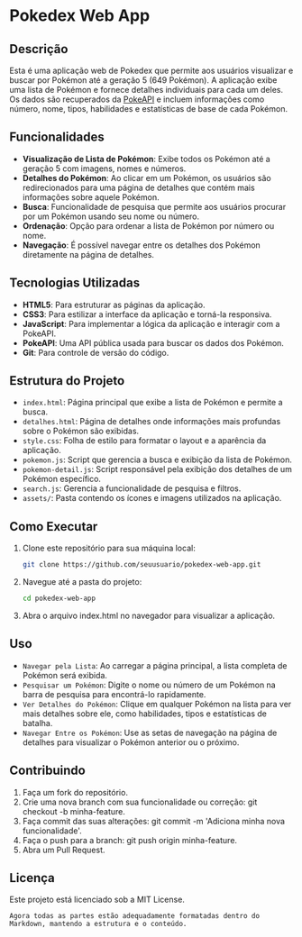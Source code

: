 # Pokedex Web App

## Descrição

Esta é uma aplicação web de Pokedex que permite aos usuários visualizar e buscar por Pokémon até a geração 5 (649 Pokémon). A aplicação exibe uma lista de Pokémon e fornece detalhes individuais para cada um deles. Os dados são recuperados da [PokeAPI](https://pokeapi.co/) e incluem informações como número, nome, tipos, habilidades e estatísticas de base de cada Pokémon.

## Funcionalidades

- **Visualização de Lista de Pokémon**: Exibe todos os Pokémon até a geração 5 com imagens, nomes e números.
- **Detalhes do Pokémon**: Ao clicar em um Pokémon, os usuários são redirecionados para uma página de detalhes que contém mais informações sobre aquele Pokémon.
- **Busca**: Funcionalidade de pesquisa que permite aos usuários procurar por um Pokémon usando seu nome ou número.
- **Ordenação**: Opção para ordenar a lista de Pokémon por número ou nome.
- **Navegação**: É possível navegar entre os detalhes dos Pokémon diretamente na página de detalhes.

## Tecnologias Utilizadas

- **HTML5**: Para estruturar as páginas da aplicação.
- **CSS3**: Para estilizar a interface da aplicação e torná-la responsiva.
- **JavaScript**: Para implementar a lógica da aplicação e interagir com a PokeAPI.
- **PokeAPI**: Uma API pública usada para buscar os dados dos Pokémon.
- **Git**: Para controle de versão do código.

## Estrutura do Projeto

- `index.html`: Página principal que exibe a lista de Pokémon e permite a busca.
- `detalhes.html`: Página de detalhes onde informações mais profundas sobre o Pokémon são exibidas.
- `style.css`: Folha de estilo para formatar o layout e a aparência da aplicação.
- `pokemon.js`: Script que gerencia a busca e exibição da lista de Pokémon.
- `pokemon-detail.js`: Script responsável pela exibição dos detalhes de um Pokémon específico.
- `search.js`: Gerencia a funcionalidade de pesquisa e filtros.
- `assets/`: Pasta contendo os ícones e imagens utilizados na aplicação.

## Como Executar

1. Clone este repositório para sua máquina local:

   ```bash
   git clone https://github.com/seuusuario/pokedex-web-app.git
   ```

2. Navegue até a pasta do projeto:
    
    ```bash
   cd pokedex-web-app
   ```

3. Abra o arquivo index.html no navegador para visualizar a aplicação.

## Uso

- `Navegar pela Lista`: Ao carregar a página principal, a lista completa de Pokémon será exibida.
- `Pesquisar um Pokémon`: Digite o nome ou número de um Pokémon na barra de pesquisa para encontrá-lo rapidamente.
- `Ver Detalhes do Pokémon`: Clique em qualquer Pokémon na lista para ver mais detalhes sobre ele, como habilidades, tipos e estatísticas de batalha.
- `Navegar Entre os Pokémon`: Use as setas de navegação na página de detalhes para visualizar o Pokémon anterior ou o próximo.

## Contribuindo

1. Faça um fork do repositório.
2. Crie uma nova branch com sua funcionalidade ou correção: git checkout -b minha-feature.
3. Faça commit das suas alterações: git commit -m 'Adiciona minha nova funcionalidade'.
4. Faça o push para a branch: git push origin minha-feature.
5. Abra um Pull Request.

## Licença

Este projeto está licenciado sob a MIT License.

```cssharp
Agora todas as partes estão adequadamente formatadas dentro do Markdown, mantendo a estrutura e o conteúdo.
```
